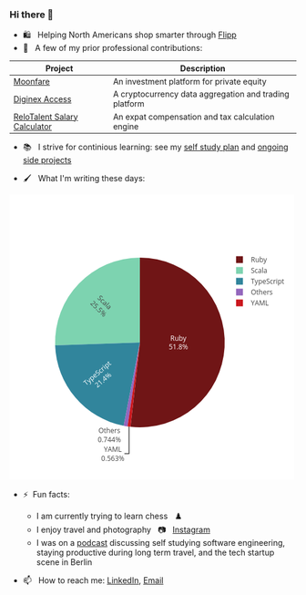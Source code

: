 ### Hi there 👋

- :shopping: &nbsp; Helping North Americans shop smarter through [Flipp](https://flipp.com/home)
- 🔭 &nbsp; A few of my prior professional contributions:

| Project       | Description           |
| ------------- |-------------|
| [Moonfare](https://www.moonfare.com/)      | An investment platform for private equity |
| [Diginex Access](https://www.diginex.com/diginex-access/)| A cryptocurrency data aggregation and trading platform|
| [ReloTalent Salary Calculator](https://www.relotalent.com/salary-calculator) | An expat compensation and tax calculation engine |

- :books: &nbsp; I strive for continious learning: see my [self study plan](https://github.com/users/mtanzim/projects/4◊) and [ongoing side projects](https://github.com/users/mtanzim/projects/5)

- :paintbrush: &nbsp; What I'm writing these days:

![alt text](wakaTime.png "Title")

- ⚡&nbsp; Fun facts:
  - I am currently trying to learn chess &nbsp;	:chess_pawn:
  - I enjoy travel and photography &nbsp; :camera: &nbsp; [Instagram](https://www.instagram.com/tanzim_m/?hl=en)
  - I was on a [podcast](https://open.spotify.com/episode/5u3gXFNGomUkKimQHE9sgG?si=Op9ZjqG-RcuyWr9Uek2TvA) discussing self studying software engineering, staying productive during long term travel, and the tech startup scene in Berlin
  
- 📫  &nbsp; How to reach me: [LinkedIn](https://www.linkedin.com/in/tanzim-mokammel), [Email](mailto:mtanzim@gmail.com)
